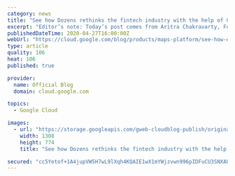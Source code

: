 ```yaml
---
category: news
title: "See how Dozens rethinks the fintech industry with the help of Google Maps Platform"
excerpt: "Editor’s note: Today’s post comes from Aritra Chakravarty, Founder and CEO of Dozens. Dozens is rethinking the banking industry using Google Maps Platform to help its customers change the way they spend and save money.When we started Dozens in 2018, we wanted to create a new kind of fintech startup."
publishedDateTime: 2020-04-27T16:00:00Z
webUrl: "https://cloud.google.com/blog/products/maps-platform/see-how-dozens-rethinks-fintech-industry-help-google-maps-platform/"
type: article
quality: 106
heat: 106
published: true

provider:
  name: Official Blog
  domain: cloud.google.com

topics:
  - Google Cloud

images:
  - url: "https://storage.googleapis.com/gweb-cloudblog-publish/original_images/Dozens_payments.png"
    width: 1308
    height: 774
    title: "See how Dozens rethinks the fintech industry with the help of Google Maps Platform"

secured: "cc5Yetof+1A4jupVW5H7wL9lXqh4KQAIE1wX1mYWjzvwn996pIDFuCU3SNXAUVw04LPCCbx4vjqYQ8jfkE9rktSL4qx7oWndGFlcGyrKWO7KlK17mxYTwqs/Y61kd6r+annuhd5sUG/wMBE47DP23cnaTbp5JcuTayxg59LgnzOsTvp1McpiBAL5qbNnvj6vXx0ngj4aeV/EG1zvMDB1IbcvaLNow2fI6QRr0o2NxawUNoljXMKazSeVyUO3j1YxBPsplaCZJMcIndfJzz75Ke2xR5jsVFsPi1hmZ5XWE/8JnF97WjlN8/h9Yw+UgxOxReRSRfkY1Z17VBObDbsDHg==;LKdZNiaahMoRG6UT5fNAmQ=="
---
```


